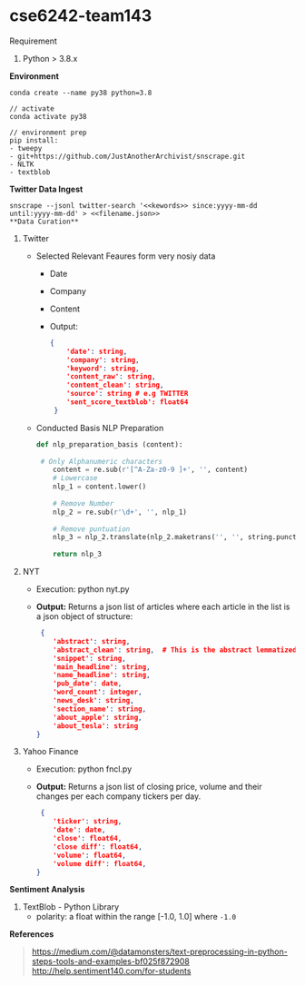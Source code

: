 # cse6242-team143

Requirement

1. Python > 3.8.x

**Environment**

```
conda create --name py38 python=3.8

// activate
conda activate py38

// environment prep
pip install:
- tweepy
- git+https://github.com/JustAnotherArchivist/snscrape.git
- NLTK
- textblob
```

**Twitter Data Ingest**

```
snscrape --jsonl twitter-search '<<kewords>> since:yyyy-mm-dd until:yyyy-mm-dd' > <<filename.json>>  
**Data Curation**
```

1. Twitter

   * Selected Relevant Feaures form very nosiy data

     * Date
   
     * Company

     * Content

     * Output:
   
       ```json
       {
           'date': string,
           'company': string,
           'keyword': string,
           'content_raw': string,
           'content_clean': string,
           'source': string # e.g TWITTER
           'sent_score_textblob': float64
        }
       ```
       
       
   
   * Conducted Basis NLP Preparation
   
     ```python
     def nlp_preparation_basis (content):
         
      # Only Alphanumeric characters
         content = re.sub(r'[^A-Za-z0-9 ]+', '', content)
         # Lowercase
         nlp_1 = content.lower()
         
         # Remove Number
         nlp_2 = re.sub(r'\d+', '', nlp_1)
         
         # Remove puntuation
         nlp_3 = nlp_2.translate(nlp_2.maketrans('', '', string.punctuation))
         
         return nlp_3
     ```
   
2. NYT

   * Execution: python nyt.py
   
   * **Output:**
     Returns a json list of articles where each article in the list is a json object of structure:
     
     ```json
      {
         'abstract': string,
         'abstract_clean': string,  # This is the abstract lemmatized and english stop words removed.
         'snippet': string,
         'main_headline': string,
         'name_headline': string,
         'pub_date': date,
         'word_count': integer,
         'news_desk': string,
         'section_name': string,
         'about_apple': string,
         'about_tesla': string
     }
     ```
   
3. Yahoo Finance

   * Execution: python fncl.py
   
   * **Output:**
     Returns a json list of closing price, volume and their changes per each company tickers per day. 
     
     ```json
      {
         'ticker': string,
         'date': date, 
         'close': float64,
         'close diff': float64,
         'volume': float64,
         'volume diff': float64,
     }
     ```



**Sentiment Analysis**

1. TextBlob - Python Library
   * polarity: a float within the range [-1.0, 1.0] where `-1.0`


**References**

> https://medium.com/@datamonsters/text-preprocessing-in-python-steps-tools-and-examples-bf025f872908
> http://help.sentiment140.com/for-students
